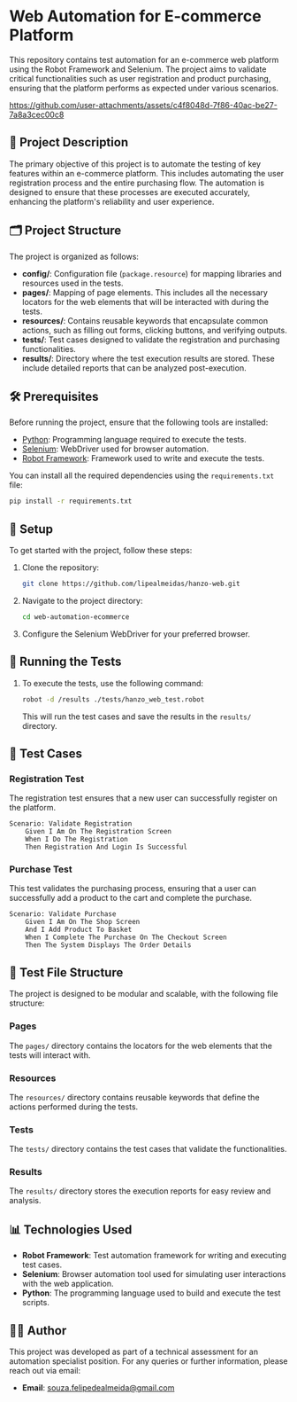 # Web Automation for E-commerce Platform

This repository contains test automation for an e-commerce web platform using the Robot Framework and Selenium. The project aims to validate critical functionalities such as user registration and product purchasing, ensuring that the platform performs as expected under various scenarios.

https://github.com/user-attachments/assets/c4f8048d-7f86-40ac-be27-7a8a3cec00c8


## 📜 Project Description

The primary objective of this project is to automate the testing of key features within an e-commerce platform. This includes automating the user registration process and the entire purchasing flow. The automation is designed to ensure that these processes are executed accurately, enhancing the platform's reliability and user experience.

## 🗂️ Project Structure

The project is organized as follows:

- **config/**: Configuration file (`package.resource`) for mapping libraries and resources used in the tests.
- **pages/**: Mapping of page elements. This includes all the necessary locators for the web elements that will be interacted with during the tests.
- **resources/**: Contains reusable keywords that encapsulate common actions, such as filling out forms, clicking buttons, and verifying outputs.
- **tests/**: Test cases designed to validate the registration and purchasing functionalities.
- **results/**: Directory where the test execution results are stored. These include detailed reports that can be analyzed post-execution.

## 🛠️ Prerequisites

Before running the project, ensure that the following tools are installed:

- [Python](https://www.python.org/downloads/): Programming language required to execute the tests.
- [Selenium](https://www.selenium.dev/): WebDriver used for browser automation.
- [Robot Framework](https://robotframework.org/): Framework used to write and execute the tests.

You can install all the required dependencies using the `requirements.txt` file:

```bash
pip install -r requirements.txt
```

## 🔧 Setup

To get started with the project, follow these steps:

1. Clone the repository:
    ```bash
    git clone https://github.com/lipealmeidas/hanzo-web.git
    ```
2. Navigate to the project directory:
    ```bash
    cd web-automation-ecommerce
    ```
3. Configure the Selenium WebDriver for your preferred browser.

## 🚀 Running the Tests

1. To execute the tests, use the following command:
    ```bash
    robot -d /results ./tests/hanzo_web_test.robot
    ```
   This will run the test cases and save the results in the `results/` directory.

## 📝 Test Cases

### Registration Test
The registration test ensures that a new user can successfully register on the platform.

```robot
Scenario: Validate Registration
    Given I Am On The Registration Screen
    When I Do The Registration
    Then Registration And Login Is Successful
```

### Purchase Test
This test validates the purchasing process, ensuring that a user can successfully add a product to the cart and complete the purchase.

```robot
Scenario: Validate Purchase
    Given I Am On The Shop Screen
    And I Add Product To Basket
    When I Complete The Purchase On The Checkout Screen
    Then The System Displays The Order Details
```

## 📝 Test File Structure

The project is designed to be modular and scalable, with the following file structure:

### Pages
The `pages/` directory contains the locators for the web elements that the tests will interact with.

### Resources
The `resources/` directory contains reusable keywords that define the actions performed during the tests.

### Tests
The `tests/` directory contains the test cases that validate the functionalities.

### Results
The `results/` directory stores the execution reports for easy review and analysis.

## 📊 Technologies Used

- **Robot Framework**: Test automation framework for writing and executing test cases.
- **Selenium**: Browser automation tool used for simulating user interactions with the web application.
- **Python**: The programming language used to build and execute the test scripts.

## 🧑‍💻 Author

This project was developed as part of a technical assessment for an automation specialist position. For any queries or further information, please reach out via email:

- **Email**: [souza.felipedealmeida@gmail.com](mailto:souza.felipedealmeida@gmail.com)

